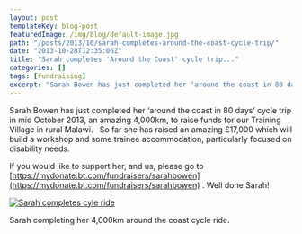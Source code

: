 ```yaml
---
layout: post
templateKey: blog-post
featuredImage: /img/blog/default-image.jpg
path: "/posts/2013/10/sarah-completes-around-the-coast-cycle-trip/"
date: "2013-10-28T12:35:06Z"
title: "Sarah completes 'Around the Coast' cycle trip..."
categories: []
tags: [fundraising]
excerpt: "Sarah Bowen has just completed her ‘around the coast in 80 days’ cycle trip in mid October 2013, an..."
---
```


Sarah Bowen has just completed her ‘around the coast in 80 days’ cycle trip in mid October 2013, an amazing 4,000km, to raise funds for our Training Village in rural Malawi.   So far she has raised an amazing £17,000 which will build a workshop and some trainee accommodation, particularly focused on disability needs.

If you would like to support her, and us, please go to [https://mydonate.bt.com/fundraisers/sarahbowen](https://mydonate.bt.com/fundraisers/sarahbowen) . Well done Sarah!

[![Sarah completes cyle ride](https://f000.backblazeb2.com/file/avm-wp-uploads/2013/10/735-300x225.jpg)](https://f000.backblazeb2.com/file/avm-wp-uploads/2013/10/735.jpg)

Sarah completing her 4,000km around the coast cycle ride.